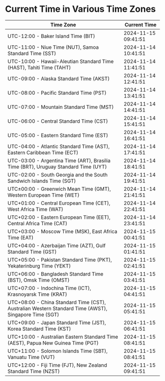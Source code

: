 # Current Time in Various Time Zones

| Time Zone | Current Time |
|-----------|--------------|
| UTC-12:00 - Baker Island Time (BIT) | 2024-11-15 09:41:51 |
| UTC-11:00 - Niue Time (NUT), Samoa Standard Time (SST) | 2024-11-14 10:41:51 |
| UTC-10:00 - Hawaii-Aleutian Standard Time (HAST), Tahiti Time (TAHT) | 2024-11-14 11:41:51 |
| UTC-09:00 - Alaska Standard Time (AKST) | 2024-11-14 12:41:51 |
| UTC-08:00 - Pacific Standard Time (PST) | 2024-11-14 13:41:51 |
| UTC-07:00 - Mountain Standard Time (MST) | 2024-11-14 14:41:51 |
| UTC-06:00 - Central Standard Time (CST) | 2024-11-14 15:41:51 |
| UTC-05:00 - Eastern Standard Time (EST) | 2024-11-14 16:41:51 |
| UTC-04:00 - Atlantic Standard Time (AST), Eastern Caribbean Time (ECT) | 2024-11-14 17:41:51 |
| UTC-03:00 - Argentina Time (ART), Brasília Time (BRT), Uruguay Standard Time (UYT) | 2024-11-14 18:41:51 |
| UTC-02:00 - South Georgia and the South Sandwich Islands Time (SGT) | 2024-11-14 19:41:51 |
| UTC±00:00 - Greenwich Mean Time (GMT), Western European Time (WET) | 2024-11-14 21:41:51 |
| UTC+01:00 - Central European Time (CET), West Africa Time (WAT) | 2024-11-14 22:41:51 |
| UTC+02:00 - Eastern European Time (EET), Central Africa Time (CAT) | 2024-11-14 23:41:51 |
| UTC+03:00 - Moscow Time (MSK), East Africa Time (EAT) | 2024-11-15 00:41:51 |
| UTC+04:00 - Azerbaijan Time (AZT), Gulf Standard Time (GST) | 2024-11-15 01:41:51 |
| UTC+05:00 - Pakistan Standard Time (PKT), Yekaterinburg Time (YEKT) | 2024-11-15 02:41:51 |
| UTC+06:00 - Bangladesh Standard Time (BST), Omsk Time (OMST) | 2024-11-15 03:41:51 |
| UTC+07:00 - Indochina Time (ICT), Krasnoyarsk Time (KRAT) | 2024-11-15 04:41:51 |
| UTC+08:00 - China Standard Time (CST), Australian Western Standard Time (AWST), Singapore Time (SGT) | 2024-11-15 05:41:51 |
| UTC+09:00 - Japan Standard Time (JST), Korea Standard Time (KST) | 2024-11-15 06:41:51 |
| UTC+10:00 - Australian Eastern Standard Time (AEST), Papua New Guinea Time (PGT) | 2024-11-15 08:41:51 |
| UTC+11:00 - Solomon Islands Time (SBT), Vanuatu Time (VUT) | 2024-11-15 08:41:51 |
| UTC+12:00 - Fiji Time (FJT), New Zealand Standard Time (NZST) | 2024-11-15 09:41:51 |
